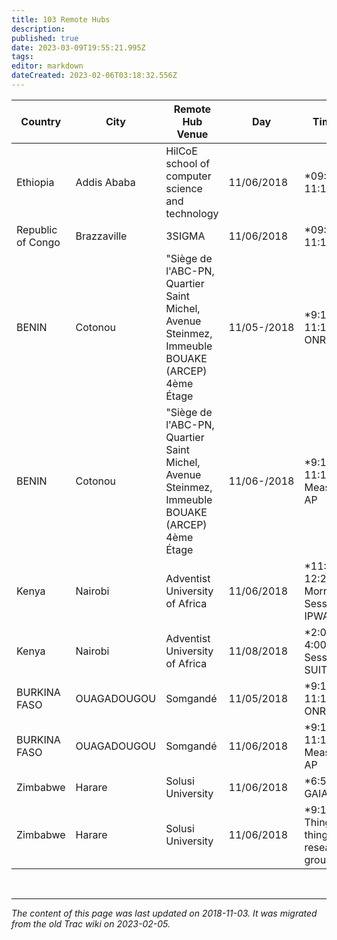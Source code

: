 ```yaml
---
title: 103 Remote Hubs
description: 
published: true
date: 2023-03-09T19:55:21.995Z
tags: 
editor: markdown
dateCreated: 2023-02-06T03:18:32.556Z
---
```


| Country           | City        | Remote Hub Venue                                                                               | Day         | Time UTC                                      | Tracks                                           | Contact Person                |
|-------------------|-------------|------------------------------------------------------------------------------------------------|-------------|-----------------------------------------------|--------------------------------------------------|-------------------------------|
| Ethiopia          | Addis Ababa | HilCoE school of computer science and technology                                               | 11/06/2018  | *09:10-11:10                                  | https://datatracker.ietf.org/group/ntp/about/    | habtomie@…/abebe8@…           |
| Republic of Congo | Brazzaville | 3SIGMA                                                                                         | 11/06/2018  | *09:10-11:10 NTP                              | https://datatracker.ietf.org/group/6lo/about/    | passyerickson@…/jeanmariusi@… |
| BENIN             | Cotonou     | "Siège de l'ABC-PN, Quartier Saint Michel, Avenue Steinmez, Immeuble BOUAKE (ARCEP) 4ème Étage | 11/05-/2018 | *9:10 to 11:10 IPV6 ONRCN                     | https://datatracker.ietf.org/group/6lo/about/    | rbiaou@…                      |
| BENIN             | Cotonou     | "Siège de l'ABC-PN, Quartier Saint Michel, Avenue Steinmez, Immeuble BOUAKE (ARCEP) 4ème Étage | 11/06-/2018 | *9:10 to 11:10 Measurement AP                 | https://datatracker.ietf.org/group/maprg/about/  | rbiaou@…                      |
| Kenya             | Nairobi     | Adventist University of Africa                                                                 | 11/06/2018  | *11:20 to 12:20 Morning Session II for IPWAVE | https://datatracker.ietf.org/group/ipwave/about/ | bondel@…                      |
| Kenya             | Nairobi     | Adventist University of Africa                                                                 | 11/08/2018  | *2:00 to 4:00 Morning Session I for SUIT.     | https://datatracker.ietf.org/group/6lo/about/    | bondel@…                      |
| BURKINA FASO      | OUAGADOUGOU | Somgandé                                                                                       |  11/05/2018 | *9:10 to 11:10 IPV6 ONRCN                     | https://datatracker.ietf.org/group/6lo/about/    | ousmanetomota@…               |
| BURKINA FASO      | OUAGADOUGOU | Somgandé                                                                                       |  11/06/2018 | *9:10 to 11:10 Measurement AP                 | https://datatracker.ietf.org/group/maprg/about/  | ousmanetomota@…               |
| Zimbabwe          | Harare      | Solusi University                                                                              | 11/06/2018  | *6:50-8:50 GAIA                               | https://datatracker.ietf.org/group/gaia/about/   | solomonkembo@…                |
| Zimbabwe          | Harare      | Solusi University                                                                              | 11/06/2018  | *9:10-11:10 Thing to thing research group     | https://datatracker.ietf.org/rg/t2trg/about/     | solomonkembo@…                |
&nbsp;
&nbsp;
&nbsp;

---

*The content of this page was last updated on 2018-11-03. It was migrated from the old Trac wiki on 2023-02-05.*